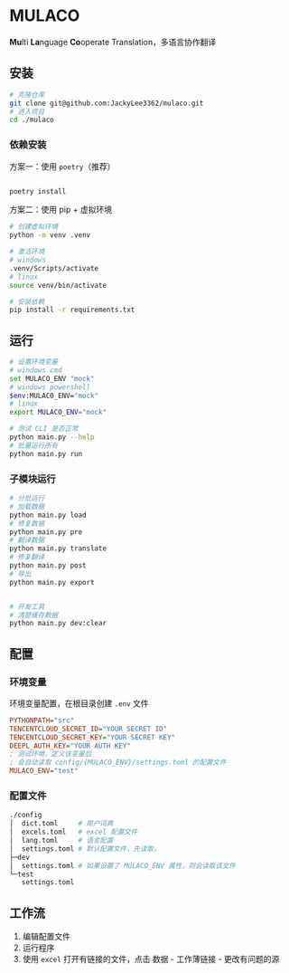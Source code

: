 # MULACO

**Mu**lti **La**nguage **Co**operate Translation，多语言协作翻译

## 安装

```sh
# 克隆仓库
git clone git@github.com:JackyLee3362/mulaco.git
# 进入项目
cd ./mulaco
```

### 依赖安装

方案一：使用 `poetry`（推荐）

```sh

poetry install
```

方案二：使用 pip + 虚拟环境

```sh
# 创建虚拟环境
python -m venv .venv

# 激活环境
# windows
.venv/Scripts/activate
# linux
source venv/bin/activate

# 安装依赖
pip install -r requirements.txt
```

## 运行

```sh
# 设置环境变量
# windows cmd
set MULACO_ENV "mock"
# windows powershell
$env:MULACO_ENV="mock"
# linux
export MULACO_ENV="mock"

# 测试 CLI 是否正常
python main.py --help
# 批量运行所有
python main.py run
```

### 子模块运行

```sh
# 分批运行
# 加载数据
python main.py load
# 修复数据
python main.py pre
# 翻译数据
python main.py translate
# 修复翻译
python main.py post
# 导出
python main.py export


# 开发工具
# 清楚缓存数据
python main.py dev:clear
```

## 配置

### 环境变量

环境变量配置，在根目录创建 `.env` 文件

```ini
PYTHONPATH="src"
TENCENTCLOUD_SECRET_ID="YOUR SECRET ID"
TENCENTCLOUD_SECRET_KEY="YOUR SECRET KEY"
DEEPL_AUTH_KEY="YOUR AUTH KEY"
; 测试环境，定义该变量后
; 会自动读取 config/{MULACO_ENV}/settings.toml 的配置文件
MULACO_ENV="test"
```

### 配置文件

```sh
./config
│  dict.toml     # 用户词典
│  excels.toml   # excel 配置文件
│  lang.toml     # 语言配置
│  settings.toml # 默认配置文件，先读取，
├─dev
│  settings.toml # 如果设置了 MULACO_ENV 属性，则会读取该文件
└─test
   settings.toml
```

## 工作流

1. 编辑配置文件
2. 运行程序
3. 使用 `excel` 打开有链接的文件，点击 数据 - 工作薄链接 - 更改有问题的源
